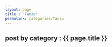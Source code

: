 ```yaml
---
layout: page
title : "Tanzu"
permalink: categories/Tanzu
---
```


<h2> post by category : {{ page.title }} </h2>
